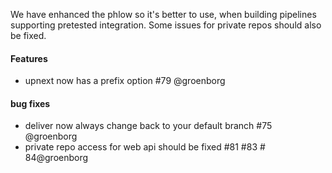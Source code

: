 We have enhanced the phlow so it's better to use, when building pipelines supporting pretested integration.
Some issues for private repos should also be fixed.


#### Features
- upnext now has a prefix option #79 @groenborg

#### bug fixes
- deliver now always change back to your default branch #75 @groenborg
- private repo access for web api should be fixed #81 #83 # 84@groenborg 